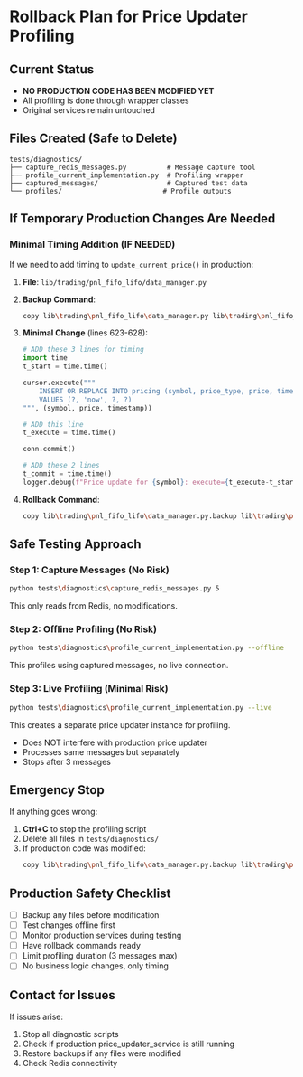 # Rollback Plan for Price Updater Profiling

## Current Status
- **NO PRODUCTION CODE HAS BEEN MODIFIED YET**
- All profiling is done through wrapper classes
- Original services remain untouched

## Files Created (Safe to Delete)
```
tests/diagnostics/
├── capture_redis_messages.py          # Message capture tool
├── profile_current_implementation.py  # Profiling wrapper
├── captured_messages/                 # Captured test data
└── profiles/                         # Profile outputs
```

## If Temporary Production Changes Are Needed

### Minimal Timing Addition (IF NEEDED)
If we need to add timing to `update_current_price()` in production:

1. **File**: `lib/trading/pnl_fifo_lifo/data_manager.py`
2. **Backup Command**: 
   ```bash
   copy lib\trading\pnl_fifo_lifo\data_manager.py lib\trading\pnl_fifo_lifo\data_manager.py.backup
   ```

3. **Minimal Change** (lines 623-628):
   ```python
   # ADD these 3 lines for timing
   import time
   t_start = time.time()
   
   cursor.execute("""
       INSERT OR REPLACE INTO pricing (symbol, price_type, price, timestamp)
       VALUES (?, 'now', ?, ?)
   """, (symbol, price, timestamp))
   
   # ADD this line
   t_execute = time.time()
   
   conn.commit()
   
   # ADD these 2 lines
   t_commit = time.time()
   logger.debug(f"Price update for {symbol}: execute={t_execute-t_start:.3f}s, commit={t_commit-t_execute:.3f}s")
   ```

4. **Rollback Command**:
   ```bash
   copy lib\trading\pnl_fifo_lifo\data_manager.py.backup lib\trading\pnl_fifo_lifo\data_manager.py
   ```

## Safe Testing Approach

### Step 1: Capture Messages (No Risk)
```bash
python tests\diagnostics\capture_redis_messages.py 5
```
This only reads from Redis, no modifications.

### Step 2: Offline Profiling (No Risk)
```bash
python tests\diagnostics\profile_current_implementation.py --offline
```
This profiles using captured messages, no live connection.

### Step 3: Live Profiling (Minimal Risk)
```bash
python tests\diagnostics\profile_current_implementation.py --live
```
This creates a separate price updater instance for profiling.
- Does NOT interfere with production price updater
- Processes same messages but separately
- Stops after 3 messages

## Emergency Stop

If anything goes wrong:
1. **Ctrl+C** to stop the profiling script
2. Delete all files in `tests/diagnostics/`
3. If production code was modified:
   ```bash
   copy lib\trading\pnl_fifo_lifo\data_manager.py.backup lib\trading\pnl_fifo_lifo\data_manager.py
   ```

## Production Safety Checklist

- [ ] Backup any files before modification
- [ ] Test changes offline first
- [ ] Monitor production services during testing
- [ ] Have rollback commands ready
- [ ] Limit profiling duration (3 messages max)
- [ ] No business logic changes, only timing

## Contact for Issues

If issues arise:
1. Stop all diagnostic scripts
2. Check if production price_updater_service is still running
3. Restore backups if any files were modified
4. Check Redis connectivity